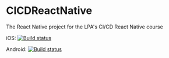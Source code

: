 # CICDReactNative
The React Native project for the LPA's CI/CD React Native course

iOS: [![Build status](https://build.appcenter.ms/v0.1/apps/bf37651d-6dbc-4ac8-9768-da5746d4ae84/branches/dev/badge)](https://appcenter.ms)

Android: [![Build status](https://build.appcenter.ms/v0.1/apps/4ef93919-1ccc-4ba3-8086-0b0825aea1c6/branches/dev/badge)](https://appcenter.ms)
